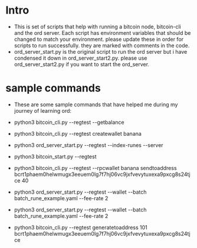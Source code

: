 # Intro
- This is set of scripts that help with running a bitcoin node, bitcoin-cli and the ord server. Each script has environment variables that should be changed to match your environment.  please update these in order for scripts to run successfully.  they are marked with comments in the code.
- ord_server_start.py is the original script to run the ord server but i have condensed it down in ord_server_start2.py.  please use ord_server_start2.py if you want to start the ord_server. 
# sample commands
- These are some sample commands that have helped me during my journey of learning ord:

- python3 bitcoin_cli.py --regtest --getbalance
- python3 bitcoin_cli.py --regtest createwallet banana
- python3 ord_server_start.py --regtest --index-runes --server
- python3 bitcoin_start.py --regtest
- python3 bitcoin_cli.py --regtest --rpcwallet banana sendtoaddress bcrt1phaem0helwmugx3eeuem0lg7f7hj06vc9jxfvevytuxexa9pxcg8s24tjce 40
- python3 ord_server_start.py --regtest --wallet --batch batch_rune_example.yaml --fee-rate 2
- python3 ord_server_start.py --regtest --wallet --batch batch_rune_example.yaml --fee-rate 2
- python3 bitcoin_cli.py --regtest generatetoaddress 101 bcrt1phaem0helwmugx3eeuem0lg7f7hj06vc9jxfvevytuxexa9pxcg8s24tjce